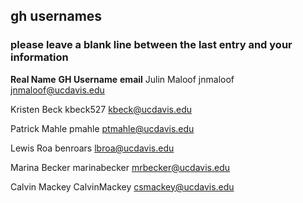 ## gh usernames

### please leave a blank line between the last entry and your information

__Real Name__		__GH Username__		__email__
Julin Maloof		jnmaloof		jnmaloof@ucdavis.edu

Kristen Beck		kbeck527		kbeck@ucdavis.edu

Patrick Mahle		pmahle			ptmahle@ucdavis.edu


Lewis Roa               benroars		lbroa@ucdavis.edu


Marina Becker		marinabecker	mrbecker@ucdavis.edu

Calvin Mackey           CalvinMackey            csmackey@ucdavis.edu
